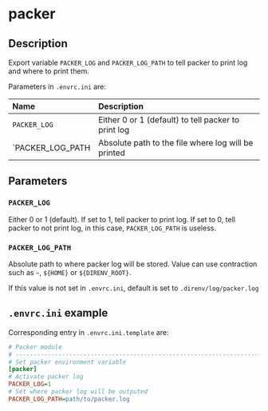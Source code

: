 # packer


## Description
Export variable `PACKER_LOG` and `PACKER_LOG_PATH` to tell packer to print
log and where to print them.

Parameters in `.envrc.ini` are:

| Name             | Description                                         |
| :--------------- | :-------------------------------------------------- |
| `PACKER_LOG`     | Either 0 or 1 (default) to tell packer to print log |
| `PACKER_LOG_PATH | Absolute path to the file where log will be printed |

## Parameters

### `PACKER_LOG`

Either 0 or 1 (default). If set to 1, tell packer to print log. If set to 0,
tell packer to not print log, in this case, `PACKER_LOG_PATH` is useless.

### `PACKER_LOG_PATH`

Absolute path to where packer log will be stored. Value can use contraction
such as `~`, `${HOME}` or `${DIRENV_ROOT}`.

If this value is not set in `.envrc.ini`, default is set to
`.direnv/log/packer.log`

## `.envrc.ini` example

Corresponding entry in `.envrc.ini.template` are:

```ini
# Packer module
# ------------------------------------------------------------------------------
# Set packer environment variable
[packer]
# Activate packer log
PACKER_LOG=1
# Set where packer log will be outputed
PACKER_LOG_PATH=path/to/packer.log
```
